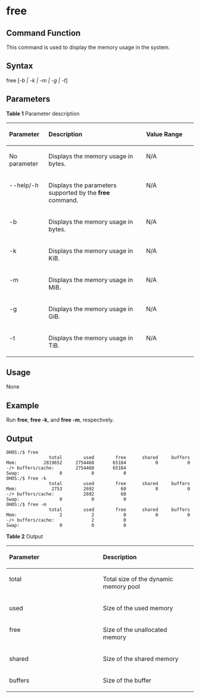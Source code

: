 # free

## Command Function<a name="section175151514841"></a>

This command is used to display the memory usage in the system.

## Syntax<a name="section8488721749"></a>

free \[_-b | -k | -m | -g | -t_\]

## Parameters<a name="section27272181949"></a>

**Table  1**  Parameter description

<a name="table110mcpsimp"></a>
<table><thead align="left"><tr id="row116mcpsimp"><th class="cellrowborder" valign="top" width="21%" id="mcps1.2.4.1.1"><p id="p118mcpsimp"><a name="p118mcpsimp"></a><a name="p118mcpsimp"></a>Parameter</p>
</th>
<th class="cellrowborder" valign="top" width="52%" id="mcps1.2.4.1.2"><p id="p120mcpsimp"><a name="p120mcpsimp"></a><a name="p120mcpsimp"></a>Description</p>
</th>
<th class="cellrowborder" valign="top" width="27%" id="mcps1.2.4.1.3"><p id="p122mcpsimp"><a name="p122mcpsimp"></a><a name="p122mcpsimp"></a>Value Range</p>
</th>
</tr>
</thead>
<tbody><tr id="row1250317052114"><td class="cellrowborder" valign="top" width="21%" headers="mcps1.2.4.1.1 "><p id="p44861016218"><a name="p44861016218"></a><a name="p44861016218"></a>No parameter</p>
</td>
<td class="cellrowborder" valign="top" width="52%" headers="mcps1.2.4.1.2 "><p id="p64861302212"><a name="p64861302212"></a><a name="p64861302212"></a>Displays the memory usage in bytes.</p>
</td>
<td class="cellrowborder" valign="top" width="27%" headers="mcps1.2.4.1.3 "><p id="p1248619010215"><a name="p1248619010215"></a><a name="p1248619010215"></a>N/A</p>
</td>
</tr>
<tr id="row2503160182110"><td class="cellrowborder" valign="top" width="21%" headers="mcps1.2.4.1.1 "><p id="p1948618017215"><a name="p1948618017215"></a><a name="p1948618017215"></a>--help/-h</p>
</td>
<td class="cellrowborder" valign="top" width="52%" headers="mcps1.2.4.1.2 "><p id="p1648617012214"><a name="p1648617012214"></a><a name="p1648617012214"></a>Displays the parameters supported by the <strong id="b1247315411335"><a name="b1247315411335"></a><a name="b1247315411335"></a>free</strong> command.</p>
</td>
<td class="cellrowborder" valign="top" width="27%" headers="mcps1.2.4.1.3 "><p id="p11486205219"><a name="p11486205219"></a><a name="p11486205219"></a>N/A</p>
</td>
</tr>
<tr id="row150318082111"><td class="cellrowborder" valign="top" width="21%" headers="mcps1.2.4.1.1 "><p id="p164861709216"><a name="p164861709216"></a><a name="p164861709216"></a>-b</p>
</td>
<td class="cellrowborder" valign="top" width="52%" headers="mcps1.2.4.1.2 "><p id="p54864013214"><a name="p54864013214"></a><a name="p54864013214"></a>Displays the memory usage in bytes.</p>
</td>
<td class="cellrowborder" valign="top" width="27%" headers="mcps1.2.4.1.3 "><p id="p124862014218"><a name="p124862014218"></a><a name="p124862014218"></a>N/A</p>
</td>
</tr>
<tr id="row750330162116"><td class="cellrowborder" valign="top" width="21%" headers="mcps1.2.4.1.1 "><p id="p1848615072110"><a name="p1848615072110"></a><a name="p1848615072110"></a>-k</p>
</td>
<td class="cellrowborder" valign="top" width="52%" headers="mcps1.2.4.1.2 "><p id="p1648670192120"><a name="p1648670192120"></a><a name="p1648670192120"></a>Displays the memory usage in KiB.</p>
</td>
<td class="cellrowborder" valign="top" width="27%" headers="mcps1.2.4.1.3 "><p id="p124861301216"><a name="p124861301216"></a><a name="p124861301216"></a>N/A</p>
</td>
</tr>
<tr id="row105021082114"><td class="cellrowborder" valign="top" width="21%" headers="mcps1.2.4.1.1 "><p id="p20486100122114"><a name="p20486100122114"></a><a name="p20486100122114"></a>-m</p>
</td>
<td class="cellrowborder" valign="top" width="52%" headers="mcps1.2.4.1.2 "><p id="p134869022114"><a name="p134869022114"></a><a name="p134869022114"></a>Displays the memory usage in MiB.</p>
</td>
<td class="cellrowborder" valign="top" width="27%" headers="mcps1.2.4.1.3 "><p id="p124868015219"><a name="p124868015219"></a><a name="p124868015219"></a>N/A</p>
</td>
</tr>
<tr id="row95021909216"><td class="cellrowborder" valign="top" width="21%" headers="mcps1.2.4.1.1 "><p id="p114861408218"><a name="p114861408218"></a><a name="p114861408218"></a>-g</p>
</td>
<td class="cellrowborder" valign="top" width="52%" headers="mcps1.2.4.1.2 "><p id="p348680122118"><a name="p348680122118"></a><a name="p348680122118"></a>Displays the memory usage in GiB.</p>
</td>
<td class="cellrowborder" valign="top" width="27%" headers="mcps1.2.4.1.3 "><p id="p64866011217"><a name="p64866011217"></a><a name="p64866011217"></a>N/A</p>
</td>
</tr>
<tr id="row125026092116"><td class="cellrowborder" valign="top" width="21%" headers="mcps1.2.4.1.1 "><p id="p19486101218"><a name="p19486101218"></a><a name="p19486101218"></a>-t</p>
</td>
<td class="cellrowborder" valign="top" width="52%" headers="mcps1.2.4.1.2 "><p id="p18486140132118"><a name="p18486140132118"></a><a name="p18486140132118"></a>Displays the memory usage in TiB.</p>
</td>
<td class="cellrowborder" valign="top" width="27%" headers="mcps1.2.4.1.3 "><p id="p048620142111"><a name="p048620142111"></a><a name="p048620142111"></a>N/A</p>
</td>
</tr>
</tbody>
</table>

## Usage<a name="section148661259410"></a>

None

## Example<a name="section68081530242"></a>

Run  **free**,  **free -k**, and  **free -m**, respectively.

## Output<a name="section171235517543"></a>

```
OHOS:/$ free
                total        used        free      shared     buffers
Mem:          2819652     2754468       65184           0           0
-/+ buffers/cache:        2754468       65184
Swap:               0           0           0
OHOS:/$ free -k
                total        used        free      shared     buffers
Mem:             2753        2692          60           0           0
-/+ buffers/cache:           2692          60
Swap:               0           0           0
OHOS:/$ free -m
                total        used        free      shared     buffers
Mem:                2           2           0           0           0
-/+ buffers/cache:              2           0
Swap:               0           0           0
```

**Table  2**  Output

<a name="table633mcpsimp"></a>
<table><thead align="left"><tr id="row638mcpsimp"><th class="cellrowborder" valign="top" width="50%" id="mcps1.2.3.1.1"><p id="p640mcpsimp"><a name="p640mcpsimp"></a><a name="p640mcpsimp"></a>Parameter</p>
</th>
<th class="cellrowborder" valign="top" width="50%" id="mcps1.2.3.1.2"><p id="p642mcpsimp"><a name="p642mcpsimp"></a><a name="p642mcpsimp"></a>Description</p>
</th>
</tr>
</thead>
<tbody><tr id="row3746215112211"><td class="cellrowborder" valign="top" width="50%" headers="mcps1.2.3.1.1 "><p id="p57373157224"><a name="p57373157224"></a><a name="p57373157224"></a>total</p>
</td>
<td class="cellrowborder" valign="top" width="50%" headers="mcps1.2.3.1.2 "><p id="p1737315202218"><a name="p1737315202218"></a><a name="p1737315202218"></a>Total size of the dynamic memory pool</p>
</td>
</tr>
<tr id="row16746161582219"><td class="cellrowborder" valign="top" width="50%" headers="mcps1.2.3.1.1 "><p id="p1173731512215"><a name="p1173731512215"></a><a name="p1173731512215"></a>used</p>
</td>
<td class="cellrowborder" valign="top" width="50%" headers="mcps1.2.3.1.2 "><p id="p197376156222"><a name="p197376156222"></a><a name="p197376156222"></a>Size of the used memory</p>
</td>
</tr>
<tr id="row174661542216"><td class="cellrowborder" valign="top" width="50%" headers="mcps1.2.3.1.1 "><p id="p8737141519228"><a name="p8737141519228"></a><a name="p8737141519228"></a>free</p>
</td>
<td class="cellrowborder" valign="top" width="50%" headers="mcps1.2.3.1.2 "><p id="p97371915142218"><a name="p97371915142218"></a><a name="p97371915142218"></a>Size of the unallocated memory</p>
</td>
</tr>
<tr id="row1274520152227"><td class="cellrowborder" valign="top" width="50%" headers="mcps1.2.3.1.1 "><p id="p1073821542210"><a name="p1073821542210"></a><a name="p1073821542210"></a>shared</p>
</td>
<td class="cellrowborder" valign="top" width="50%" headers="mcps1.2.3.1.2 "><p id="p1773801514223"><a name="p1773801514223"></a><a name="p1773801514223"></a>Size of the shared memory</p>
</td>
</tr>
<tr id="row07452153229"><td class="cellrowborder" valign="top" width="50%" headers="mcps1.2.3.1.1 "><p id="p773811512229"><a name="p773811512229"></a><a name="p773811512229"></a>buffers</p>
</td>
<td class="cellrowborder" valign="top" width="50%" headers="mcps1.2.3.1.2 "><p id="p157381015192216"><a name="p157381015192216"></a><a name="p157381015192216"></a>Size of the buffer</p>
</td>
</tr>
</tbody>
</table>

